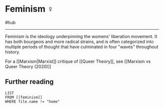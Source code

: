 # Feminism ♀
#hub 

---
Feminism is the ideology underpinning the womens' liberation movement. It has both bourgeois and more radical strains, and is often categorized into multiple periods of thought that have culminated in four "waves" throughout history. 

For a [[Marxism|Marxist]] critique of [[Queer Theory]], see [[Marxism vs Queer Theory (2020)]]

## Further reading
```dataview
LIST 
FROM [[feminism]]
WHERE file.name != "home"
```
